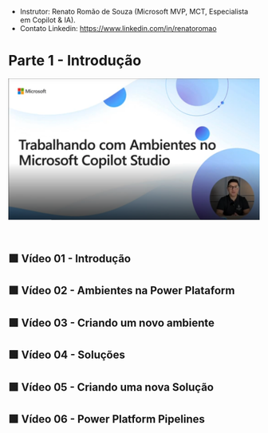 
- Instrutor: Renato Romão de Souza (Microsoft MVP, MCT, Especialista em Copilot & IA).
- Contato Linkedin: https://www.linkedin.com/in/renatoromao

# Parte 1 -  Introdução

<p align="center">
    <img src="images/image.png" alt="" width="820">
</p>

<p align="center">
    <img src="images/image=2.png" alt="" width="820">
</p>

## 🟩 Vídeo 01 - Introdução

## 🟩 Vídeo 02 - Ambientes na Power Plataform

## 🟩 Vídeo 03 - Criando um novo ambiente

## 🟩 Vídeo 04 - Soluções

## 🟩 Vídeo 05 - Criando uma nova Solução

## 🟩 Vídeo 06 - Power Platform Pipelines